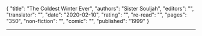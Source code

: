 {
"title": "The Coldest Winter Ever",
"authors": "Sister Souljah",
"editors": "",
"translator": "",
"date": "2020-02-10",
"rating": "",
"re-read": "",
"pages": "350",
"non-fiction": "",
"comic": "",
"published": "1999"
}

---
